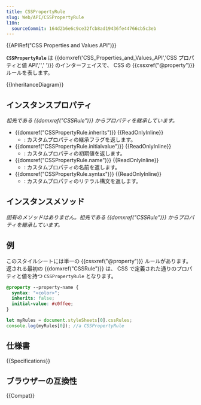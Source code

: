 ```yaml
---
title: CSSPropertyRule
slug: Web/API/CSSPropertyRule
l10n:
  sourceCommit: 164d2b6e6c9ce32fcb8ad19436fe44766cb5c3eb
---
```


{{APIRef("CSS Properties and Values API")}}

**`CSSPropertyRule`** は {{domxref('CSS_Properties_and_Values_API','CSS プロパティと値 API','',' ')}} のインターフェイスで、 CSS の {{cssxref("@property")}} ルールを表します。

{{InheritanceDiagram}}

## インスタンスプロパティ

_祖先である {{domxref("CSSRule")}} からプロパティを継承しています。_

- {{domxref("CSSPropertyRule.inherits")}} {{ReadOnlyInline}}
  - : カスタムプロパティの継承フラグを返します。
- {{domxref("CSSPropertyRule.initialvalue")}} {{ReadOnlyInline}}
  - : カスタムプロパティの初期値を返します。
- {{domxref("CSSPropertyRule.name")}} {{ReadOnlyInline}}
  - : カスタムプロパティの名前を返します。
- {{domxref("CSSPropertyRule.syntax")}} {{ReadOnlyInline}}
  - : カスタムプロパティのリテラル構文を返します。

## インスタンスメソッド

_固有のメソッドはありません。祖先である {{domxref("CSSRule")}} からプロパティを継承しています。_

## 例

このスタイルシートには単一の {{cssxref("@property")}} ルールがあります。返される最初の {{domxref("CSSRule")}} は、 CSS で定義された通りのプロパティと値を持つ `CSSPropertyRule` となります。

```css
@property --property-name {
  syntax: "<color>";
  inherits: false;
  initial-value: #c0ffee;
}
```

```js
let myRules = document.styleSheets[0].cssRules;
console.log(myRules[0]); //a CSSPropertyRule
```

## 仕様書

{{Specifications}}

## ブラウザーの互換性

{{Compat}}
